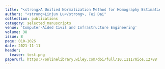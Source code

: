 ```yaml
---
title: "<strong>A Unified Normalization Method for Homography Estimation Using Combined Point and Line Correspondences</strong>"
authors: "<strong>Linjun Lu</strong>, Fei Dai"
collection: publications
category: selected_manuscripts
venue: 'Computer‐Aided Civil and Infrastructure Engineering'
volume: 38
issue: 8
page: 010-1026
date: 2021-11-11
header:
  teaser: test.png
paperurl: https://onlinelibrary.wiley.com/doi/full/10.1111/mice.12788
---
```

